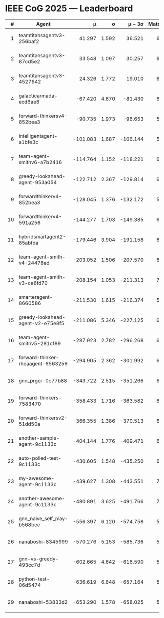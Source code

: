 # IEEE CoG 2025 — Leaderboard

| # | Agent | μ | σ | μ − 3σ | Matches | Updated |
|---:|---|---:|---:|---:|---:|---|
| 1 | teamtitansagentv3-256baf2 | 41.297 | 1.592 | 36.521 | 6806 | 2025-08-19 15:52 |
| 2 | teamtitansagentv3-87cd5e2 | 33.548 | 1.097 | 30.257 | 6932 | 2025-08-19 15:52 |
| 3 | teamtitansagentv3-4527642 | 24.326 | 1.772 | 19.010 | 6434 | 2025-08-19 15:52 |
| 4 | galacticarmada-ecd6ae8 | -67.420 | 4.670 | -81.430 | 6760 | 2025-08-19 15:52 |
| 5 | forward-thinkersv4-852bea3 | -90.735 | 1.973 | -96.653 | 5993 | 2025-08-19 15:52 |
| 6 | intelligentagent-a1bfe3c | -101.083 | 1.687 | -106.144 | 5526 | 2025-08-19 15:52 |
| 7 | team-agent-smithv6-a7b2416 | -114.764 | 1.152 | -118.221 | 6520 | 2025-08-19 15:52 |
| 8 | greedy-lookahead-agent-953a054 | -122.712 | 2.367 | -129.814 | 6474 | 2025-08-19 15:52 |
| 9 | forwardthinkerv4-852bea3 | -128.045 | 1.376 | -132.172 | 5282 | 2025-08-19 15:52 |
| 10 | forwardthinkerv4-591a256 | -144.277 | 1.703 | -149.385 | 6020 | 2025-08-19 15:52 |
| 11 | hybridsmartagent2-85abfda | -179.446 | 3.904 | -191.158 | 6278 | 2025-08-19 15:52 |
| 12 | team-agent-smith-v4-24478ed | -203.052 | 1.506 | -207.570 | 6962 | 2025-08-19 15:52 |
| 13 | team-agent-smith-v3-ce6fd70 | -208.154 | 1.053 | -211.313 | 7302 | 2025-08-19 15:52 |
| 14 | smarteragent-8660586 | -211.530 | 1.615 | -216.374 | 5707 | 2025-08-19 15:52 |
| 15 | greedy-lookahead-agent-v2-e75e8f5 | -211.086 | 5.346 | -227.125 | 6834 | 2025-08-19 15:52 |
| 16 | team-agent-smithv5-281cf89 | -287.923 | 2.782 | -296.268 | 6900 | 2025-08-19 15:52 |
| 17 | forward-thinker-rheaagent-6563256 | -294.905 | 2.362 | -301.992 | 6262 | 2025-08-19 15:52 |
| 18 | gnn_prgcr-0c77b88 | -343.722 | 2.515 | -351.266 | 6330 | 2025-08-19 15:52 |
| 19 | forward-thinkers-7583470 | -358.433 | 1.716 | -363.582 | 6080 | 2025-08-19 15:52 |
| 20 | forward-thinkersv2-51dd50a | -366.355 | 1.386 | -370.513 | 6922 | 2025-08-19 15:52 |
| 21 | another-sample-agent-9c1133c | -404.144 | 1.776 | -409.471 | 6460 | 2025-08-19 15:52 |
| 22 | auto-polled-test-9c1133c | -430.605 | 1.548 | -435.250 | 6280 | 2025-08-19 15:52 |
| 23 | my-awesome-agent-9c1133c | -439.627 | 1.308 | -443.551 | 7040 | 2025-08-19 15:52 |
| 24 | another-awesome-agent-9c1133c | -480.891 | 3.625 | -491.766 | 7180 | 2025-08-19 15:52 |
| 25 | gnn_naive_self_play-b568bee | -556.397 | 6.120 | -574.758 | 5500 | 2025-08-19 15:52 |
| 26 | nanaboshi-8345999 | -570.276 | 5.153 | -585.736 | 5820 | 2025-08-19 15:52 |
| 27 | gnn-vs-greedy-493cc7d | -602.665 | 4.642 | -616.590 | 5520 | 2025-08-19 15:52 |
| 28 | python-test-06d5474 | -636.619 | 6.848 | -657.164 | 5230 | 2025-08-19 15:52 |
| 29 | nanaboshi-53833d2 | -653.290 | 1.578 | -658.025 | 5000 | 2025-08-19 15:52 |
